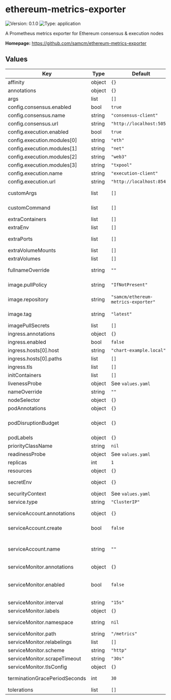 
# ethereum-metrics-exporter

![Version: 0.1.0](https://img.shields.io/badge/Version-0.1.0-informational?style=flat-square) ![Type: application](https://img.shields.io/badge/Type-application-informational?style=flat-square)

A Prometheus metrics exporter for Ethereum consensus & execution nodes

**Homepage:** <https://github.com/samcm/ethereum-metrics-exporter>

## Values

| Key | Type | Default | Description |
|-----|------|---------|-------------|
| affinity | object | `{}` | Affinity configuration for pods |
| annotations | object | `{}` | Annotations for the Deployment |
| args | list | `[]` | Command arguments |
| config.consensus.enabled | bool | `true` |  |
| config.consensus.name | string | `"consensus-client"` |  |
| config.consensus.url | string | `"http://localhost:5053"` |  |
| config.execution.enabled | bool | `true` |  |
| config.execution.modules[0] | string | `"eth"` |  |
| config.execution.modules[1] | string | `"net"` |  |
| config.execution.modules[2] | string | `"web3"` |  |
| config.execution.modules[3] | string | `"txpool"` |  |
| config.execution.name | string | `"execution-client"` |  |
| config.execution.url | string | `"http://localhost:8545"` |  |
| customArgs | list | `[]` | Custom args for the ethereum-metrics-exporter container |
| customCommand | list | `[]` | Command replacement for the ethereum-metrics-exporter container |
| extraContainers | list | `[]` | Additional containers |
| extraEnv | list | `[]` | Additional env variables |
| extraPorts | list | `[]` | Additional ports. Useful when using extraContainers |
| extraVolumeMounts | list | `[]` | Additional volume mounts |
| extraVolumes | list | `[]` | Additional volumes |
| fullnameOverride | string | `""` | Overrides the chart's computed fullname |
| image.pullPolicy | string | `"IfNotPresent"` | ethereum-metrics-exporter container pull policy |
| image.repository | string | `"samcm/ethereum-metrics-exporter"` | ethereum-metrics-exporter container image repository |
| image.tag | string | `"latest"` | ethereum-metrics-exporter container image tag |
| imagePullSecrets | list | `[]` | Image pull secrets for Docker images |
| ingress.annotations | object | `{}` | Annotations for Ingress |
| ingress.enabled | bool | `false` | Ingress resource for the HTTP API |
| ingress.hosts[0].host | string | `"chart-example.local"` |  |
| ingress.hosts[0].paths | list | `[]` |  |
| ingress.tls | list | `[]` | Ingress TLS |
| initContainers | list | `[]` | Additional init containers |
| livenessProbe | object | See `values.yaml` | Liveness probe |
| nameOverride | string | `""` | Overrides the chart's name |
| nodeSelector | object | `{}` | Node selector for pods |
| podAnnotations | object | `{}` | Pod annotations |
| podDisruptionBudget | object | `{}` | Define the PodDisruptionBudget spec If not set then a PodDisruptionBudget will not be created |
| podLabels | object | `{}` | Pod labels |
| priorityClassName | string | `nil` | Pod priority class |
| readinessProbe | object | See `values.yaml` | Readiness probe |
| replicas | int | `1` | Number of replicas |
| resources | object | `{}` | Resource requests and limits |
| secretEnv | object | `{}` | Secret env variables injected via a created secret |
| securityContext | object | See `values.yaml` | The security context for pods |
| service.type | string | `"ClusterIP"` | Service type |
| serviceAccount.annotations | object | `{}` | Annotations to add to the service account |
| serviceAccount.create | bool | `false` | Specifies whether a service account should be created |
| serviceAccount.name | string | `""` | The name of the service account to use. If not set and create is true, a name is generated using the fullname template |
| serviceMonitor.annotations | object | `{}` | Additional ServiceMonitor annotations |
| serviceMonitor.enabled | bool | `false` | If true, a ServiceMonitor CRD is created for a prometheus operator https://github.com/coreos/prometheus-operator |
| serviceMonitor.interval | string | `"15s"` | ServiceMonitor scrape interval |
| serviceMonitor.labels | object | `{}` | Additional ServiceMonitor labels |
| serviceMonitor.namespace | string | `nil` | Alternative namespace for ServiceMonitor |
| serviceMonitor.path | string | `"/metrics"` | Path to scrape |
| serviceMonitor.relabelings | list | `[]` | ServiceMonitor relabelings |
| serviceMonitor.scheme | string | `"http"` | ServiceMonitor scheme |
| serviceMonitor.scrapeTimeout | string | `"30s"` | ServiceMonitor scrape timeout |
| serviceMonitor.tlsConfig | object | `{}` | ServiceMonitor TLS configuration |
| terminationGracePeriodSeconds | int | `30` | How long to wait until the pod is forcefully terminated |
| tolerations | list | `[]` | Tolerations for pods |
